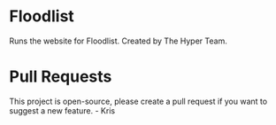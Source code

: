 # Floodlist
Runs the website for Floodlist.
Created by The Hyper Team.

# Pull Requests
This project is open-source, please create a pull request if you want to suggest a new feature.
\- Kris